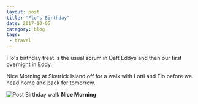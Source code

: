 ```yaml
---
layout: post
title: "Flo's Birthday"
date: 2017-10-05
category: blog
tags:
 - travel
---
```


<!--start excerpt-->
Flo's birthday treat is the usual scrum in Daft Eddys and then our first overnight in Eddy.

Nice Morning at Sketrick Island off for a walk with Lotti and Flo before we head home and pack for tomorrow.

![Post Birthday walk](/images/2017/2017-10-05-birthday-treat.jpg)
**Nice Morning**
